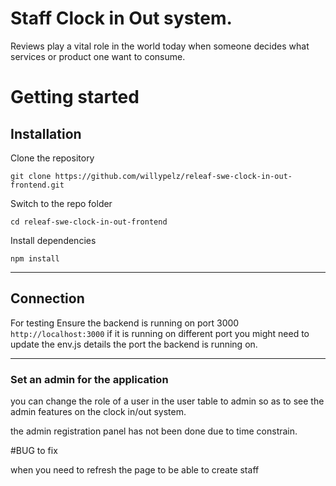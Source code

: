 # Staff Clock in Out system.
Reviews play a vital role in the world today when someone decides what services or product one want to consume.

# Getting started

## Installation

Clone the repository

    git clone https://github.com/willypelz/releaf-swe-clock-in-out-frontend.git

Switch to the repo folder

    cd releaf-swe-clock-in-out-frontend
    
Install dependencies
    
    npm install


----------

## Connection

For testing Ensure the backend is running on port 3000
 `http://localhost:3000` if it is running on different port you might need to 
 update the env.js details the port the backend is running on.
    
----------

### Set an admin for the application
you can change the role of a user in the user table to admin so as to see the admin
features on the clock in/out system.

the admin registration panel has not been done due to time constrain. 
 
 
 #BUG to fix
 
when you need to refresh the page to be able to create staff
 
